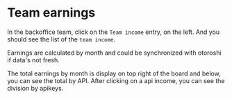 # Team earnings

In the backoffice team, click on the `Team income` entry, on the left.
And you should see the list of the `team income`.

Earnings are calculated by month and could be synchronized with otoroshi if data's not fresh.

The total earnings by month is display on top right of the board and below, you can see the total by API.
After clicking on a api income, you can see the division by apikeys.